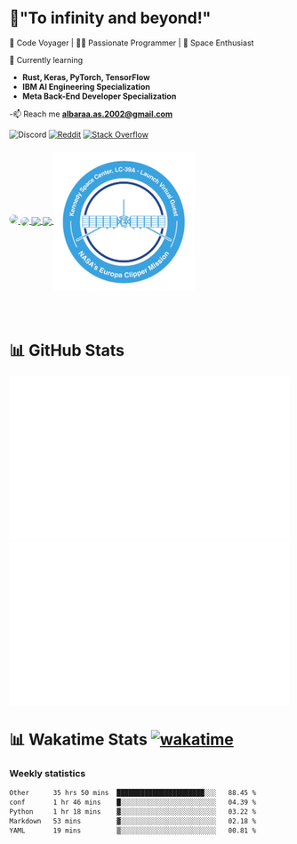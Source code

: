 <!--  <img align="left" height="400" src="https://github.com/chikobara/chikobara/blob/main/08833628.gif?raw=true" /> -->

###

# 💫"To infinity and beyond!" 
<!-- [![](https://visitcount.itsvg.in/api?id=chikobara&icon=0&color=12)](https://visitcount.itsvg.in) -->

🌌 Code Voyager | 👨‍💻 Passionate Programmer | 🚀 Space Enthusiast

<!-- -🔭 I’m currently working on new project called **"[Memoir](https://github.com/MemoirApplication/Memoir-App)"** -->

🌱 Currently learning

- **Rust, Keras, PyTorch, TensorFlow**
- **IBM AI Engineering Specialization**
- **Meta Back-End Developer Specialization**

-📫 Reach me **<albaraa.as.2002@gmail.com>**

![Discord](https://dcbadge.limes.pink/api/shield/416283373682819072?style=flat&compact=true) [![Reddit](https://img.shields.io/badge/Reddit-%23FF4500.svg?logo=Reddit&logoColor=white)](https://reddit.com/user/chikobara) [![Stack Overflow](https://img.shields.io/badge/-Stackoverflow-FE7A16?logo=stack-overflow&logoColor=white)](https://stackoverflow.com/users/17065744/chikobara)

###

<a href="https://www.credly.com/badges/8f9dc32a-dc2d-481d-9487-371d32b836ea/public_url">
  <img src="https://images.credly.com/size/340x340/images/f283df3d-1780-4c2d-947d-fc80eae0953b/image.png" height="auto" width="200" style="border-radius:50%">
</a>

<a href="https://www.credly.com/badges/8f9dc32a-dc2d-481d-9487-371d32b836ea/public_url">
  <img align="center" style="border-radius: 50%;" height="250" src="https://images.credly.com/size/340x340/images/f283df3d-1780-4c2d-947d-fc80eae0953b/image.png">
</a>

<a href="https://www.credly.com/badges/20535e30-56e7-4e2a-b117-38ef2a0c8ee3/public_url">
  <img align="center" height="250" src="https://images.credly.com/size/340x340/images/5fc2d535-e716-46c4-881a-f4822b8da0e5/Cognitive_Class_-_What_is_Data_Science.png">
</a>

<a href="https://aasxhp5ab.cc.rs6.net/tn.jsp?f=001_ZhrWlqH8niCr3GOqkquq_1EHL2RrX7mf4wmiPVtEb_LUfXcIRZfxCFFDii7dqUdUYnFeULaCTRJb8Ye4mWomZ0289hHxUdNvj6tWkaKQQPaZZwKjHdU_XHlBQe6SZq4yG640xxZNlSlkbg1HKBUeHfX7HTFGvFniV6v-cgakAJZBYT0JrvkAWgHW0rDWrZOeKs5Mu7wR30T8a8j1TfrTS6m5WSwhIvrHv1liLJjVdlKc87V2z2EkYgH8IReeufs&c=7iMYYO1aR8iIVjBUuQ6SkM1qzkGw5jWW1NnmbICcaIS4vg6pGWmOPg==&ch=AJ_JXeaNmZgdFoEDdjY4xZQEsTk6iCs0Ye2kaa_x2JQcK9AO0hzh7Q==">
  <img align="center" height="250" src="https://github.com/chikobara/chikobara/blob/main/Virtual%20Guest%20Passport%20Stamp_Crew9_SLC40_Final_2024%0A.png">
</a>

<a href="https://aasxhp5ab.cc.rs6.net/tn.jsp?f=001aiyQtqzYNMVfv5bSD4rj33ZCmAvsRDmhR71FaIqflkTsV0jDA6-g6aEn_uvj5QcWT0DzsdHutJRTNG-cfMKUjd4Si1PKvEkRr7hO5SKhbNf_CPLb1G30cF43l1fCzWjmj5Wlq3HpjPJFl6ALaK6E6QyyUZBU0YiT8HyD1dppsCN4L2PLtxNIvF-D5RhZztEmv1GDfwxIjH7nEunl0m7jkOkybjPUT_GLo8ZaZ2HLkEkfzb6egS2yHIFWM-bDV9HN&c=UbM5o7aPCPpfSmUyB14zRbK19l0DG_pS_ZE1D74V0t8XreirP1fqNg==&ch=TmbeplMOCLmuM-qpqNjLg3HzgENgawMjP54wltFL4W6KNkDTxsi6uQ==">
<img align='center' height="250" src="https://github.com/chikobara/chikobara/blob/main/VIrtual%20Guest%20Passport%20Stamp_Europa%20Clipper_Spacecraft.png"></a>

<br><br>

<!-- # 💻 Tech Stack -->

<!-- <a href="https://github.com/chikobara/gnome-dotfiles/blob/main/astro.png"><img align="right" height="300" src="https://github.com/chikobara/gnome-dotfiles/blob/main/astro.png"></a> -->

<!---<img align="right" height="250" src="https://media.giphy.com/media/v1.Y2lkPTc5MGI3NjExeDljemplOTh6djRwMm00Z2hsYTBvNXptMnJsbDdiZ3UyeWc3NXBlZyZlcD12MV9pbnRlcm5hbF9naWZfYnlfaWQmY3Q9Zw/nFLW7PNGgN3lI68rdv/giphy.gif" style="border-radius:50%;"/> --->
<!-- 
<div align="center">
  <img src="https://cdn.jsdelivr.net/gh/devicons/devicon/icons/vim/vim-original.svg" height="65" alt="vim logo"  />
  <img src="https://techstack-generator.vercel.app/github-icon.svg" height="65" alt="git logo" style="background-color:white;border-radius:20%;"  />
  <img src="https://raw.githubusercontent.com/devicons/devicon/master/icons/linux/linux-original.svg" height="65" alt="Linux logo"  />
  <img src="https://cdn.jsdelivr.net/gh/devicons/devicon@latest/icons/archlinux/archlinux-original.svg" height="65" alt="Arch Linux Logo"  />
  <img src="https://cdn.jsdelivr.net/gh/devicons/devicon@latest/icons/bash/bash-original.svg" height="65" alt="bash logo"  style="background-color:white;border-radius:20%;"/>
  <img src="https://techstack-generator.vercel.app/cpp-icon.svg" alt="C++ logo" width="65" height="65">
  <img src="https://techstack-generator.vercel.app/python-icon.svg" alt="Python logo" width="65" height="65">
  <img src="https://cdn.jsdelivr.net/gh/devicons/devicon@latest/icons/jupyter/jupyter-original-wordmark.svg" height="65" alt="jupyter icon" style="background-color:white;border-radius:20%;"/>
  <img src="https://cdn.jsdelivr.net/gh/devicons/devicon/icons/tensorflow/tensorflow-original.svg" height="65" alt="tensorflow logo"  />
  <img src="https://cdn.jsdelivr.net/gh/devicons/devicon@latest/icons/mongodb/mongodb-plain-wordmark.svg" height="65" alt="mongodb logo" />
  <img src="https://cdn.jsdelivr.net/gh/devicons/devicon@latest/icons/nextjs/nextjs-original-wordmark.svg" height="65" alt="nextjs logo" style="background-color:white;border-radius:20%;"/>
  <img src="https://cdn.jsdelivr.net/gh/devicons/devicon@latest/icons/nodejs/nodejs-original-wordmark.svg" height="65" alt="nodejs logo" style="background-color:white;border-radius:20%;"/>
  <img src="https://techstack-generator.vercel.app/js-icon.svg" alt="JavaScript logo" width="65" height="65">
  <img src="https://techstack-generator.vercel.app/react-icon.svg" alt="React.js logo" width="65" height="65">
  <img src="https://cdn.jsdelivr.net/gh/devicons/devicon@latest/icons/electron/electron-original.svg" height="65" alt="electronjs logo" />
  <img src="https://techstack-generator.vercel.app/ts-icon.svg" alt="TypeScript logo" width="65" height="65">
  <img src="https://cdn.jsdelivr.net/gh/devicons/devicon/icons/oracle/oracle-original.svg" height="65" alt="oracle logo"  />
  
</div> -->
<!-- <br><br> -->

###

# 📊 GitHub Stats

![](https://raw.githubusercontent.com/chikobara/github-stats/master/generated/overview.svg#gh-dark-mode-only)
![](https://raw.githubusercontent.com/chikobara/github-stats/master/generated/languages.svg#gh-dark-mode-only)

# 📊 Wakatime Stats [![wakatime](https://wakatime.com/badge/user/0f89afa4-1089-41cd-81da-b5f372408386.svg)](https://wakatime.com/@0f89afa4-1089-41cd-81da-b5f372408386)

### Weekly statistics
<!--START_SECTION:waka-->

```txt
Other      35 hrs 50 mins  ██████████████████████░░░   88.45 %
conf       1 hr 46 mins    █░░░░░░░░░░░░░░░░░░░░░░░░   04.39 %
Python     1 hr 18 mins    ▓░░░░░░░░░░░░░░░░░░░░░░░░   03.22 %
Markdown   53 mins         ▓░░░░░░░░░░░░░░░░░░░░░░░░   02.18 %
YAML       19 mins         ▒░░░░░░░░░░░░░░░░░░░░░░░░   00.81 %
```

<!--END_SECTION:waka-->

<!-- <br clear="both"> -->
<!-- <img src="https://raw.githubusercontent.com/chikobara/chikobara/output/snake.svg" alt="Snake animation" /> -->

<!-- 
###

  <img src="https://github-profile-trophy.vercel.app?username=chikobara&theme=nord&column=-1&row=1&margin-w=8&margin-h=8&no-bg=false&no-frame=false&order=4" height="150" alt="trophy graph"  />
  <img src="https://github-readme-activity-graph.vercel.app/graph?username=chikobara&radius=16&theme=nord&area=true&order=5" height="300" alt="activity-graph graph"  />
</div> -->
